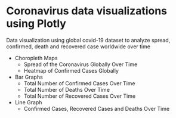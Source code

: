 # Coronavirus data visualizations using Plotly

Data visualization using global covid-19 dataset to analyze spread, confirmed, death and recovered case worldwide over time

- Choropleth Maps
  - Spread of the Coronavirus Globally Over Time
  - Heatmap of Confirmed Cases Globally
- Bar Graphs
  - Total Number of Confirmed Cases Over Time
  - Total Number of Deaths Over Time
  - Total Number of Recovered Cases Over Time
- Line Graph
  - Confirmed Cases, Recovered Cases and Deaths Over Time
